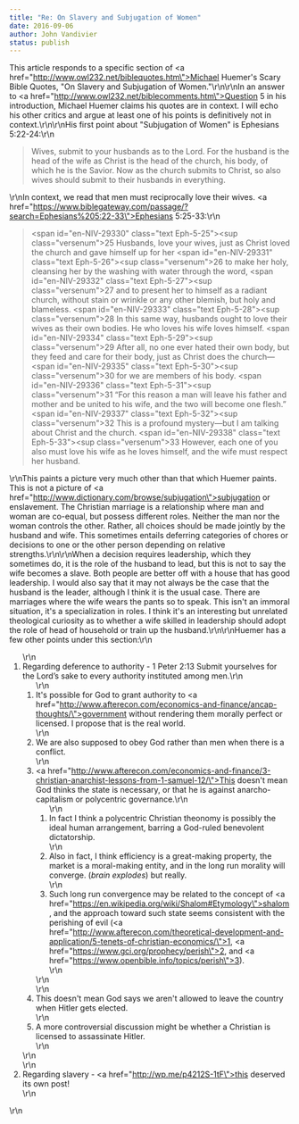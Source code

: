 ```yaml
---
title: "Re: On Slavery and Subjugation of Women"
date: 2016-09-06
author: John Vandivier
status: publish
---
```


This article responds to a specific section of <a href=\"http://www.owl232.net/biblequotes.htm\">Michael Huemer's Scary Bible Quotes</a>, \"On Slavery and Subjugation of Women.\"\r\n\r\nIn an answer to <a href=\"http://www.owl232.net/biblecomments.htm\">Question 5 in his introduction</a>, Michael Huemer claims his quotes are in context. I will echo his other critics and argue at least one of his points is definitively not in context.\r\n\r\nHis first point about \"Subjugation of Women\" is Ephesians 5:22-24:\r\n<blockquote>Wives, submit to your husbands as to the Lord. For the husband is the head of the wife as Christ is the head of the church, his body, of which he is the Savior. Now as the church submits to Christ, so also wives should submit to their husbands in everything.</blockquote>\r\nIn context, we read that men must reciprocally love their wives. <a href=\"https://www.biblegateway.com/passage/?search=Ephesians%205:22-33\">Ephesians 5:25-33</a>:\r\n<blockquote><span id=\"en-NIV-29330\" class=\"text Eph-5-25\"><sup class=\"versenum\">25 </sup>Husbands, love your wives, just as Christ loved the church and gave himself up for her</span> <span id=\"en-NIV-29331\" class=\"text Eph-5-26\"><sup class=\"versenum\">26 </sup>to make her holy, cleansing her by the washing with water through the word,</span> <span id=\"en-NIV-29332\" class=\"text Eph-5-27\"><sup class=\"versenum\">27 </sup>and to present her to himself as a radiant church, without stain or wrinkle or any other blemish, but holy and blameless.</span> <span id=\"en-NIV-29333\" class=\"text Eph-5-28\"><sup class=\"versenum\">28 </sup>In this same way, husbands ought to love their wives as their own bodies. He who loves his wife loves himself.</span> <span id=\"en-NIV-29334\" class=\"text Eph-5-29\"><sup class=\"versenum\">29 </sup>After all, no one ever hated their own body, but they feed and care for their body, just as Christ does the church—</span> <span id=\"en-NIV-29335\" class=\"text Eph-5-30\"><sup class=\"versenum\">30 </sup>for we are members of his body.</span> <span id=\"en-NIV-29336\" class=\"text Eph-5-31\"><sup class=\"versenum\">31 </sup>“For this reason a man will leave his father and mother and be united to his wife, and the two will become one flesh.”</span> <span id=\"en-NIV-29337\" class=\"text Eph-5-32\"><sup class=\"versenum\">32 </sup>This is a profound mystery—but I am talking about Christ and the church.</span> <span id=\"en-NIV-29338\" class=\"text Eph-5-33\"><sup class=\"versenum\">33 </sup>However, each one of you also must love his wife as he loves himself, and the wife must respect her husband.</span></blockquote>\r\nThis paints a picture very much other than that which Huemer paints. This is not a picture of <a href=\"http://www.dictionary.com/browse/subjugation\">subjugation</a> or enslavement. The Christian marriage is a relationship where man and woman are co-equal, but possess different roles. Neither the man nor the woman controls the other. Rather, all choices should be made jointly by the husband and wife. This sometimes entails deferring categories of chores or decisions to one or the other person depending on relative strengths.\r\n\r\nWhen a decision requires leadership, which they sometimes do, it is the role of the husband to lead, but this is not to say the wife becomes a slave. Both people are better off with a house that has good leadership. I would also say that it may not always be the case that the husband is the leader, although I think it is the usual case. There are marriages where the wife wears the pants so to speak. This isn't an immoral situation, it's a specialization in roles. I think it's an interesting but unrelated theological curiosity as to whether a wife skilled in leadership should adopt the role of head of household or train up the husband.\r\n\r\nHuemer has a few other points under this section:\r\n<ol>\r\n 	<li>Regarding deference to authority - 1 Peter 2:13 Submit yourselves for the Lord’s sake to every authority instituted among men.\r\n<ol>\r\n 	<li>It's possible for God to grant authority to <a href=\"http://www.afterecon.com/economics-and-finance/ancap-thoughts/\">government</a> without rendering them morally perfect or licensed. I propose that is the real world.</li>\r\n 	<li>We are also supposed to obey God rather than men when there is a conflict.</li>\r\n 	<li><a href=\"http://www.afterecon.com/economics-and-finance/3-christian-anarchist-lessons-from-1-samuel-12/\">This doesn't mean God thinks the state is necessary</a>, or that he is against anarcho-capitalism or polycentric governance.\r\n<ol>\r\n 	<li>In fact I think a polycentric Christian theonomy is possibly the ideal human arrangement, barring a God-ruled benevolent dictatorship.</li>\r\n 	<li>Also in fact, I think efficiency is a great-making property, the market is a moral-making entity, and in the long run morality will converge. (*brain explodes*) but really.</li>\r\n 	<li>Such long run convergence may be related to the concept of <a href=\"https://en.wikipedia.org/wiki/Shalom#Etymology\">shalom</a>, and the approach toward such state seems consistent with the perishing of evil (<a href=\"http://www.afterecon.com/theoretical-development-and-application/5-tenets-of-christian-economics/\">1</a>, <a href=\"https://www.gci.org/prophecy/perish\">2</a>, and <a href=\"https://www.openbible.info/topics/perish\">3</a>).</li>\r\n</ol>\r\n</li>\r\n 	<li>This doesn't mean God says we aren't allowed to leave the country when Hitler gets elected.</li>\r\n 	<li>A more controversial discussion might be whether a Christian is licensed to assassinate Hitler.</li>\r\n</ol>\r\n</li>\r\n 	<li>Regarding slavery - <a href=\"http://wp.me/p4212S-1tF\">this deserved its own post</a>!</li>\r\n</ol>\r\n&nbsp;